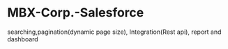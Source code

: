 # MBX-Corp.-Salesforce
searching,pagination(dynamic page size), Integration(Rest api), report and dashboard
